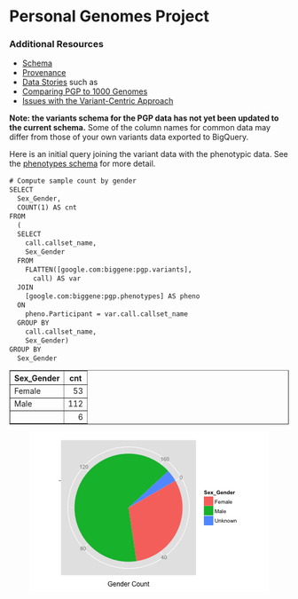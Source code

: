 <!-- R Markdown Documentation, DO NOT EDIT THE PLAIN MARKDOWN VERSION OF THIS FILE -->

<!-- Copyright 2014 Google Inc. All rights reserved. -->

<!-- Licensed under the Apache License, Version 2.0 (the "License"); -->
<!-- you may not use this file except in compliance with the License. -->
<!-- You may obtain a copy of the License at -->

<!--     http://www.apache.org/licenses/LICENSE-2.0 -->

<!-- Unless required by applicable law or agreed to in writing, software -->
<!-- distributed under the License is distributed on an "AS IS" BASIS, -->
<!-- WITHOUT WARRANTIES OR CONDITIONS OF ANY KIND, either express or implied. -->
<!-- See the License for the specific language governing permissions and -->
<!-- limitations under the License. -->

Personal Genomes Project
=================

### Additional Resources
* [Schema](https://bigquery.cloud.google.com/table/google.com:biggene:pgp.variants?pli=1)
* [Provenance](./provenance)
* [Data Stories](./data-stories) such as
 * [Comparing PGP to 1000 Genomes](./data-stories/comparing-pgp-to-1000genomes)
 * [Issues with the Variant-Centric Approach](./data-stories/issues-with-the-variant-centric-approach)




**Note: the variants schema for the PGP data has not yet been updated to the current schema.**  Some of the column names for common data may differ from those of your own variants data exported to BigQuery.

Here is an initial query joining the variant data with the phenotypic data.  See the [phenotypes schema](https://bigquery.cloud.google.com/table/google.com:biggene:pgp.phenotypes?pli=1) for more detail.


```
# Compute sample count by gender
SELECT
  Sex_Gender,
  COUNT(1) AS cnt
FROM
  (
  SELECT
    call.callset_name,
    Sex_Gender
  FROM
    FLATTEN([google.com:biggene:pgp.variants],
      call) AS var
  JOIN
    [google.com:biggene:pgp.phenotypes] AS pheno
  ON
    pheno.Participant = var.call.callset_name
  GROUP BY
    call.callset_name,
    Sex_Gender)
GROUP BY
  Sex_Gender
```

<!-- html table generated in R 3.1.1 by xtable 1.7-3 package -->
<!-- Fri Oct  3 08:45:11 2014 -->
<TABLE border=1>
<TR> <TH> Sex_Gender </TH> <TH> cnt </TH>  </TR>
  <TR> <TD> Female </TD> <TD align="right">  53 </TD> </TR>
  <TR> <TD> Male </TD> <TD align="right"> 112 </TD> </TR>
  <TR> <TD>  </TD> <TD align="right">   6 </TD> </TR>
   </TABLE>

<img src="figure/gender.png" title="plot of chunk gender" alt="plot of chunk gender" style="display: block; margin: auto;" />
